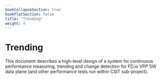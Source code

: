 ```yaml
---
bookCollapseSection: true
bookFlatSection: false
title: "Trending"
weight: 4
---
```


# Trending

This document describes a high-level design of a system for continuous
performance measuring, trending and change detection for FD.io VPP SW
data plane (and other performance tests run within CSIT sub-project).
